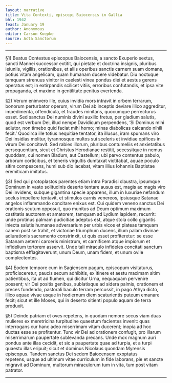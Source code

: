 ```yaml
---
layout: narrative
title: Vita Contexti, episcopi Baiocensis in Gallia
bhl: 1942
feast: January 19
author: Anonymous
editor: Carson Koepke
source: Acta Sanctorum
---
```


---

§1) Beatus Contestus episcopus Baiocensis, a sancto Exuperio sextus, sancti Mannei successor extitit, qui pietate et doctrina insignis, pluribus ieiuniis, vigiliis, orationibus, et aliis operibus sanctis carnem suam domans, potius vitam angelicam, quam humanam ducere videbatur. Diu noctuque tamquam strenuus vinitor in caelesti vinea pondus diei et aestus gerens operatus est; in extirpandis scilicet vitiis, erroribus confutandis, et ipsa vite propaganda, et maxime in gentilitate penitus evertenda.

§2) Verum enimvero ille, cuius invidia mors intravit in orbem terrarum, bonorum perturbator operum, virum Dei ab inceptis deviare illico aggreditur, impedimenta, offendicula, et fraudes minitans, quocumque perrecturus esset. Sed sanctus Dei numinis divini auxilio fretus, per gladium salutis, quod est verbum Dei, illud nempe Davidicum perpendens, ‘Si Dominus mihi adiutor, non timebo quid faciat mihi homo; minas diabolicas calcando nihili fecit.’ Quocirca ille totius nequitiae tentator, ita illusus, iram spumans viro Dei insidias molitur, tyrannosque multos sui sceleris et invidiae opifices in virum Dei concitavit. Sed rabies illorum, pluribus contumeliis et anxietatibus persequentium, sicut et Christus Herodianae restitit, secessitque in nemus quoddam, cui nomen Bladum, aut Castellum; ubi parvo contentus pabulo, arborum corticibus, et teneris virgultis dumtaxat victitabat, aquae poculo sitim compescens, humi sub dio iacebat, vitam illius Iohannis Baptistae eremiticam imitatus.

§3) Sed qui protoplastos parentes etiam intra Paradisi claustra, ipsumque Dominum in vasto solitudinis deserto tentare ausus est, magis ac magis viro Dei invidens, subque gigantina specie apparens, illum in luxuriae nefandum scelus impellere tentavit, et stimulos carnis venereos, ipsiusque Satanae angelos inflammando concitare enixus est. Cui quidem veneno sanctus Dei orationis scutum opposuit, quo munitus ad Deum optimum maximum castitatis auctorem et amatorem, tamquam ad Lydium lapidem, recurrit: unde protinus palmam pudicitiae adeptus est, atque stola collo gigantis iniecta salutis humanae adversarium per urbis vicos et plateas tamquam canem post se trahit, et victoriae triumphum ducens, illum palam divinae adiurationis sacramento constrinxit, ut quis esset profiteretur: se esse Satanam aeterni carceris ministrum, et carnificem atque impiorum et infidelium tortorem asservit. Unde tali miraculo infideles concitati sanctum baptisma efflagitaverunt, unum Deum, unam fidem, et unum ovile complectentes.

§4) Eodem tempore cum in Sagiensem pagum, episcopum visitaturus, proficisceretur, paucis secum adhibitis, ex itinere et aestu maximam sitim patientibus, ita ut ad flumen, qui dicitur Urna, nequaquam pervenire possent; vir Dei positis genibus, sublatisque ad sidera palmis, orationem et preces fundendo, pastorali baculo terram percussit, in pago Athya dicto, illico aquae vivae usque in hodiernum diem scaturientis puteum emanare fecit; sicut et ille Moses, qui in deserto sitienti populo aquam de terra produxit.

§5) Deinde patriam et oves repetens, in quodam nemore secus viam duas mulieres ex meretricina turpitudine quaestum facientes invenit: quas interrogans cur hanc adeo miserrimam vitam ducerent; inopia ad hoc ductas esse se profitentur. Tunc vir Dei ad orationem confugit, pro illarum miserrimarum paupertate sublevanda precans. Unde mox magnum auri pondus ante illas cecidit, et sic a paupertate quae ad turpia, et a turpi quaestu illas eripuit; sicut et dominus Nicolaus quondam Myrensis episcopus. Tandem sanctus Dei sedem Baiocensem exoptatus repetens, usque ad ultimum vitae curriculum in fide laborans, pie et sancte migravit ad Dominum, multorum miraculorum tum in vita, tum post vitam patrator.

---
